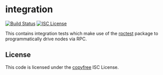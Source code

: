 integration
===========

[![Build Status](http://img.shields.io/travis/bitspill/flod.svg)](https://travis-ci.org/bitspill/flod)
[![ISC License](http://img.shields.io/badge/license-ISC-blue.svg)](http://copyfree.org)

This contains integration tests which make use of the
[rpctest](https://github.com/bitspill/flod/tree/master/integration/rpctest)
package to programmatically drive nodes via RPC.

## License

This code is licensed under the [copyfree](http://copyfree.org) ISC License.
